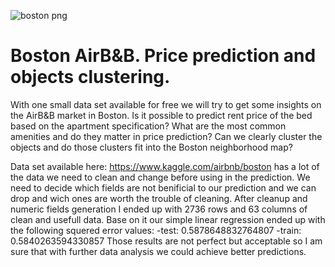 ![boston png](https://cdn.passporthealthusa.com/wp-content/uploads/2017/04/passport-health-downtown-boston-travel-clinic.jpg?x90298)
# Boston AirB&B. Price prediction and objects clustering.

With one small data set available for free we will try to get some insights on the AirB&B market in Boston. 
Is it possible to predict rent price of the bed based on the apartment specification? What are the most common amenities and do they
matter in price prediction? Can we clearly cluster the objects and do those clusters fit into the Boston neighborhood map? 

Data set available here: https://www.kaggle.com/airbnb/boston has a lot of the data we need to clean and change before using in the prediction. We need to decide which fields are not benificial to our prediction and we can drop and wich ones are worth the trouble of cleaning. After cleanup and numeric fields generation I ended up with 2736 rows and 63 columns of clean and usefull data. Base on it our simple linear regression ended up with the following squered error values:
-test: 0.5878648832764807
-train: 0.5840263594330857
Those results are not perfect but acceptable so I am sure that with further data analysis we could achieve better predictions.




